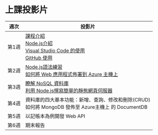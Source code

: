 # 上課投影片

 週次 |  投影片
 :--: |  ---
 第1週 | [課程介紹][Ch00] <br> [Node.js介紹][Ch01-1] <br> [Visual Studio Code 的使用][Ch01-2] <br> [GitHub 使用][Ch01-3]
 第2週 | [Node.js語法練習][Ch02-1]<br>[如何將 Web 應用程式佈署到 Azure 主機上](AzureWebApp.md)
 第3週 | [瞭解 NoSQL 資料庫][Ch03-1]<br>[利用 Node.js撰寫簡單的靜態網頁伺服器](static-http-server.md)<br>
 第4週 | 資料庫的四大基本功能：新增、查詢、修改和刪除(CRUD)<br>如何將 MongoDB 發佈至 Azure主機上 的 DocumentDB 
 第5週 | 以記帳本為例開發 Web API
 第6週 | 期末報告 

[Ch00]: https://goo.gl/Pr5GVo
[Ch01-1]: https://goo.gl/sjxjr4
[Ch01-2]: https://goo.gl/EUkskJ
[Ch01-3]: https://goo.gl/pF0Opd
[Ch02-1]: https://goo.gl/T3Vep3
[Ch03-1]: https://goo.gl/l1rij0

